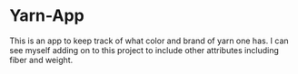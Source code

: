 # Yarn-App
This is an app to keep track of what color and brand of yarn one has.  I can see myself adding on to this project to include other attributes including fiber and weight.  
